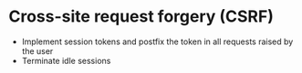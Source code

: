 # Cross-site request forgery (CSRF)

* Implement session tokens and postfix the token in all requests raised by the user
* Terminate idle sessions

